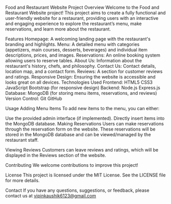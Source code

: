 
Food and Restaurant Website
Project Overview
Welcome to the Food and Restaurant Website project! This project aims to create a fully functional and user-friendly website for a restaurant, providing users with an interactive and engaging experience to explore the restaurant’s menu, make reservations, and learn more about the restaurant.

Features
Homepage: A welcoming landing page with the restaurant's branding and highlights.
Menu: A detailed menu with categories (appetizers, main courses, desserts, beverages) and individual item descriptions, prices, and images.
Reservations: An online booking system allowing users to reserve tables.
About Us: Information about the restaurant's history, chefs, and philosophy.
Contact Us: Contact details, location map, and a contact form.
Reviews: A section for customer reviews and ratings.
Responsive Design: Ensuring the website is accessible and looks great on all devices.
Technologies Used
Frontend:
HTML5
CSS3
JavaScript
Bootstrap (for responsive design)
Backend:
Node.js
Express.js
Database:
MongoDB (for storing menu items, reservations, and reviews)
Version Control:
Git
GitHub

Usage
Adding Menu Items
To add new items to the menu, you can either:

Use the provided admin interface (if implemented).
Directly insert items into the MongoDB database.
Making Reservations
Users can make reservations through the reservation form on the website. These reservations will be stored in the MongoDB database and can be viewed/managed by the restaurant staff.

Viewing Reviews
Customers can leave reviews and ratings, which will be displayed in the Reviews section of the website.

Contributing
We welcome contributions to improve this project!

License
This project is licensed under the MIT License. See the LICENSE file for more details.

Contact
If you have any questions, suggestions, or feedback, please contact us at vipinkaushik6123@gmail.com
